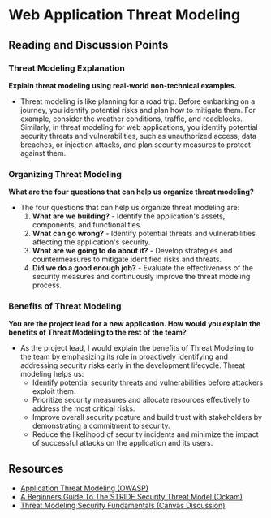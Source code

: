 # Web Application Threat Modeling

## Reading and Discussion Points

### Threat Modeling Explanation
**Explain threat modeling using real-world non-technical examples.**
- Threat modeling is like planning for a road trip. Before embarking on a journey, you identify potential risks and plan how to mitigate them. For example, consider the weather conditions, traffic, and roadblocks. Similarly, in threat modeling for web applications, you identify potential security threats and vulnerabilities, such as unauthorized access, data breaches, or injection attacks, and plan security measures to protect against them.

### Organizing Threat Modeling
**What are the four questions that can help us organize threat modeling?**
- The four questions that can help us organize threat modeling are:
  1. **What are we building?** - Identify the application's assets, components, and functionalities.
  2. **What can go wrong?** - Identify potential threats and vulnerabilities affecting the application's security.
  3. **What are we going to do about it?** - Develop strategies and countermeasures to mitigate identified risks and threats.
  4. **Did we do a good enough job?** - Evaluate the effectiveness of the security measures and continuously improve the threat modeling process.

### Benefits of Threat Modeling
**You are the project lead for a new application. How would you explain the benefits of Threat Modeling to the rest of the team?**
- As the project lead, I would explain the benefits of Threat Modeling to the team by emphasizing its role in proactively identifying and addressing security risks early in the development lifecycle. Threat modeling helps us:
  - Identify potential security threats and vulnerabilities before attackers exploit them.
  - Prioritize security measures and allocate resources effectively to address the most critical risks.
  - Improve overall security posture and build trust with stakeholders by demonstrating a commitment to security.
  - Reduce the likelihood of security incidents and minimize the impact of successful attacks on the application and its users.

## Resources
- [Application Threat Modeling (OWASP)](https://owasp.org/www-community/Threat_Modeling)
- [A Beginners Guide To The STRIDE Security Threat Model (Ockam)](https://www.ockam.io/blog/introduction_to_STRIDE_security_model)
- [Threat Modeling Security Fundamentals (Canvas Discussion)](https://canvas.instructure.com/courses/8309874/discussion_topics/20468567?module_item_id=98743970)

